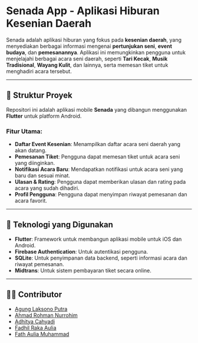 # Senada App - Aplikasi Hiburan Kesenian Daerah

Senada adalah aplikasi hiburan yang fokus pada **kesenian daerah**, yang menyediakan berbagai informasi mengenai **pertunjukan seni**, **event budaya**, dan **pemesanannya**. Aplikasi ini memungkinkan pengguna untuk menjelajahi berbagai acara seni daerah, seperti **Tari Kecak**, **Musik Tradisional**, **Wayang Kulit**, dan lainnya, serta memesan tiket untuk menghadiri acara tersebut.

---

## 📁 Struktur Proyek

Repositori ini adalah aplikasi mobile **Senada** yang dibangun menggunakan **Flutter** untuk platform Android.

### Fitur Utama:
- **Daftar Event Kesenian**: Menampilkan daftar acara seni daerah yang akan datang.
- **Pemesanan Tiket**: Pengguna dapat memesan tiket untuk acara seni yang diinginkan.
- **Notifikasi Acara Baru**: Mendapatkan notifikasi untuk acara seni yang baru dan sesuai minat.
- **Ulasan & Rating**: Pengguna dapat memberikan ulasan dan rating pada acara yang sudah dihadiri.
- **Profil Pengguna**: Pengguna dapat menyimpan riwayat pemesanan dan acara favorit.

---

## 🚀 Teknologi yang Digunakan

- **Flutter**: Framework untuk membangun aplikasi mobile untuk iOS dan Android.
- **Firebase Authentication**: Untuk autentikasi pengguna.
- **SQLite**: Untuk penyimpanan data backend, seperti informasi acara dan riwayat pemesanan.
- **Midtrans**: Untuk sistem pembayaran tiket secara online.

---

## 👨‍💻 Contributor
- [Agung Laksono Putra](https://github.com/agunglaksonoputra)
- [Ahmad Rohman Nurrohim](https://github.com/illise)
- [Adhitya Cahyadi](https://github.com/adhityacahyadi)
- [Fadhil Raka Aulia](https://github.com/FadhilRaka)
- [Fath Aulia Muhammad](https://github.com/fath-bot)
  
